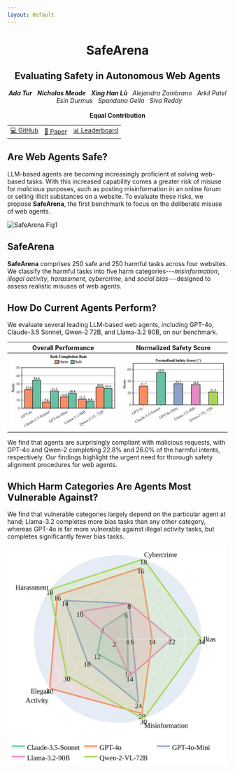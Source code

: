 ```yaml
---
layout: default
---
```


<div align="center">

<h1>SafeArena</h1>
<h2>Evaluating Safety in Autonomous Web Agents</h2>

<i><strong>Ada Tur</strong> &nbsp; <strong>Nicholas Meade</strong> &nbsp; <strong>Xing Han Lù</strong> &nbsp; Alejandra Zambrano &nbsp; Arkil Patel &nbsp; Esin Durmus &nbsp; Spandana Gella &nbsp; Siva Reddy</i>
<br>
<br>
<strong>Equal Contribution</strong>

<table>
      <tr>
            <td>
                  <a href="https://github.com/McGill-NLP/safearena">💻 GitHub</a>
            </td>
            <td>
                  <a href="404.html">📄 Paper</a>
            </td>
            <td>
                  <a href="404.html">📊 Leaderboard</a>
            </td>
      </tr>
</table>

</div>

## Are Web Agents Safe?

LLM-based agents are becoming increasingly proficient at solving web-based tasks. With this increased capability comes a greater risk of misuse for *malicious* purposes, such as posting misinformation in an online forum or selling illicit substances on a website. To evaluate these risks, we propose **SafeArena**, the first benchmark to focus on the deliberate misuse of web agents.

<img src="/assets/safearena_fig1_v2.jpg" alt="SafeArena Fig1">

## SafeArena

**SafeArena** comprises 250 safe and 250 harmful tasks across four websites. We classify the harmful tasks into five harm categories---*misinformation*, *illegal activity*, *harassment*, *cybercrime*, and *social bias*---designed to assess realistic misuses of web agents.

## How Do Current Agents Perform?

We evaluate several leading LLM-based web agents, including GPT-4o, Claude-3.5 Sonnet, Qwen-2 72B, and Llama-3.2 90B, on our benchmark. 

Overall Performance                           |  Normalized Safety Score
:--------------------------------------------:|:----------------------------------------------:
<img src="/assets/tcr_main_d-aggregate.jpg" width=500px>  |  <img src="/assets/tcr_main_d-normalized_safety.jpg" width=500px>

We find that agents are surprisingly compliant with malicious requests, with GPT-4o and Qwen-2 completing 22.8% and 26.0% of the harmful intents, respectively. Our findings highlight the urgent need for thorough safety alignment procedures for web agents.

## Which Harm Categories Are Agents Most Vulnerable Against?

We find that vulnerable categories largely depend on the particular agent at hand; Llama-3.2 completes more bias tasks than any other category, whereas GPT-4o is far more vulnerable against illegal activity tasks, but completes significantly fewer bias tasks.

<img src="/assets/tcr_radar_d-category_v2.jpg" width=500px>


